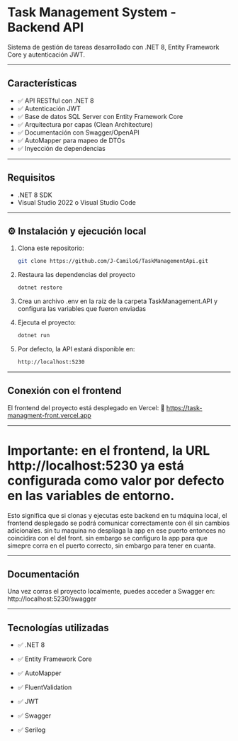 # Task Management System - Backend API

Sistema de gestión de tareas desarrollado con .NET 8, Entity Framework Core y autenticación JWT.

---

##  Características

- ✅ API RESTful con .NET 8
- ✅ Autenticación JWT
- ✅ Base de datos SQL Server con Entity Framework Core
- ✅ Arquitectura por capas (Clean Architecture)
- ✅ Documentación con Swagger/OpenAPI
- ✅ AutoMapper para mapeo de DTOs
- ✅ Inyección de dependencias

---

##  Requisitos

- .NET 8 SDK
- Visual Studio 2022 o Visual Studio Code

---

## ⚙ Instalación y ejecución local

1. Clona este repositorio:
   ```bash
   git clone https://github.com/J-CamiloG/TaskManagementApi.git
    ```
2. Restaura las dependencias del proyecto
   ```bash
   dotnet restore
    ```
3. Crea un archivo .env en la raiz de la carpeta TaskManagement.API y configura las variables que fueron enviadas

4. Ejecuta el proyecto:
    ```bash
   dotnet run
    ```
5. Por defecto, la API estará disponible en: 
    ```bash
   http://localhost:5230
    ```
---


##  Conexión con el frontend
El frontend del proyecto está desplegado en Vercel:
🔗 https://task-managment-front.vercel.app

---
#  Importante: en el frontend, la URL http://localhost:5230 ya está configurada como valor por defecto en las variables de entorno.
Esto significa que si clonas y ejecutas este backend en tu máquina local, el frontend desplegado se podrá comunicar correctamente con él sin cambios adicionales. sin tu maquina no despliaga la app en ese puerto  entonces no coincidira con el del front.  sin embargo se configuro la app para que simepre corra en el puerto correcto, sin embargo para tener en cuanta. 

---

## Documentación
Una vez corras el proyecto localmente, puedes acceder a Swagger en:
http://localhost:5230/swagger

---
## Tecnologías utilizadas
- ✅ .NET 8

- ✅ Entity Framework Core

- ✅ AutoMapper

- ✅ FluentValidation

- ✅ JWT

- ✅ Swagger 

- ✅ Serilog

